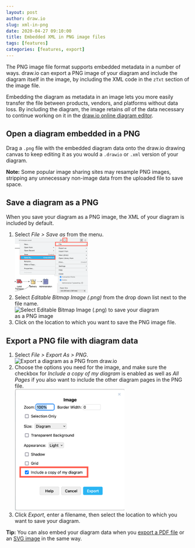 ```yaml
---
layout: post
author: draw.io
slug: xml-in-png
date: 2020-04-27 09:10:00
title: Embedded XML in PNG image files
tags: [features]
categories: [features, export]
---
```


The PNG image file format supports embedded metadata in a number of ways. draw.io can export a PNG image of your diagram and include the diagram itself in the image, by including the XML code in the ``zTxt`` section of the image file.

Embedding the diagram as metadata in an image lets you more easily transfer the file between products, vendors, and platforms without data loss. By including the diagram, the image retains _all_ of the data necessary to continue working on it in the [draw.io online diagram editor](http://app.diagrams.net).

## Open a diagram embedded in a PNG

Drag a ``.png`` file with the embedded diagram data onto the draw.io drawing canvas to keep editing it as you would a ``.drawio`` or ``.xml`` version of your diagram.

**Note:** Some popular image sharing sites may resample PNG images, stripping any unnecessary non-image data from the uploaded file to save space.

## Save a diagram as a PNG

When you save your diagram as a PNG image, the XML of your diagram is included by default.

1. Select _File > Save as_ from the menu.
<br /><img src="/assets/img/blog/save-as.png" style="width=100%;max-width:200px;height:auto;" alt="Select File > Save as to save your diagram as a PNG image">
2. Select _Editable Bitmap Image (.png)_ from the drop down list next to the file name.
<br /><img src="/assets/img/blog/save-as-dialog.png" style="width=100%;max-width:400px;height:auto;" alt="Select Editable Bitmap Image (.png) to save your diagram as a PNG image">
3. Click on the location to which you want to save the PNG image file.

## Export a PNG file with diagram data

1. Select _File > Export As > PNG_.
<br /><img src="/assets/img/blog/export-png.png" style="width=100%;max-width:400px;height:auto;" alt="Export a diagram as a PNG from draw.io">
2. Choose the options you need for the image, and make sure the checkbox for _Include a copy of my diagram_ is enabled as well as _All Pages_ if you also want to include the other diagram pages in the PNG file.
<br /><img src="/assets/img/blog/export-png-options.png"  style="width=100%;max-width:300px;height:auto;" alt="Include your diagram data in the PNG file you export from draw.io">
3. Click _Export_, enter a filename, then select the location to which you want to save your diagram.

**Tip:**
You can also embed your diagram data when you [export a PDF file](/blog/export-pdf.html) or an [SVG image](/blog/export-svg.html) in the same way.
